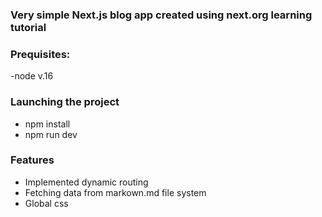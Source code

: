 ### Very simple Next.js blog app created using next.org learning tutorial

### Prequisites:
-node v.16

### Launching the project
- npm install
- npm run dev

### Features 
- Implemented dynamic routing
- Fetching data from markown.md file system 
- Global css
